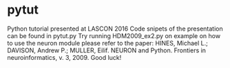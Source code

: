 # pytut
Python tutorial presented at LASCON 2016
Code snipets of the presentation can be found in pytut.py
Try running HDM2009_ex2.py on example on how to use the neuron module
please refer to the paper: 
HINES, Michael L.; DAVISON, Andrew P.; MULLER, Eilif. NEURON and Python. Frontiers in neuroinformatics, v. 3, 2009.
Good luck!
